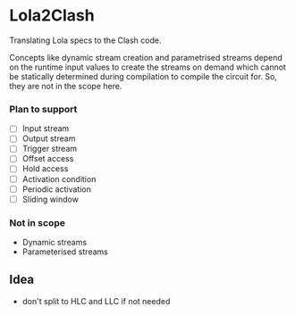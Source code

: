 # Lola2Clash

Translating Lola specs to the Clash code.

Concepts like dynamic stream creation and parametrised streams depend on the runtime input values to create the streams on demand which cannot be statically determined during compilation to compile the circuit for. So, they are not in the scope here. 

### Plan to support
- [ ] Input stream
- [ ] Output stream
- [ ] Trigger stream
- [ ] Offset access
- [ ] Hold access
- [ ] Activation condition
- [ ] Periodic activation
- [ ] Sliding window

### Not in scope 
- Dynamic streams
- Parameterised streams

## Idea
- don't split to HLC and LLC if not needed